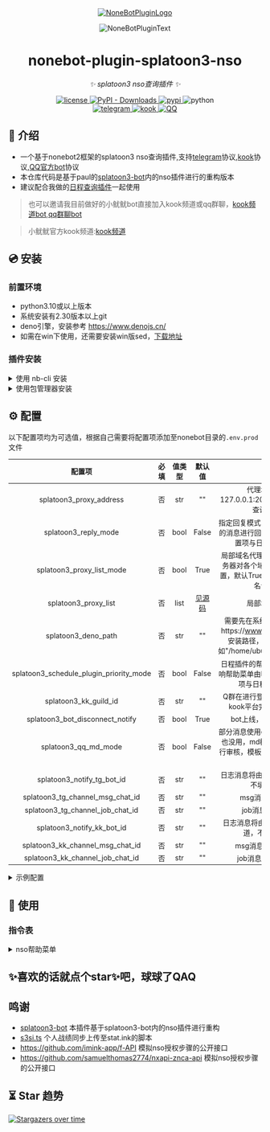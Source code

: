 <div align="center">
  <a href="https://v2.nonebot.dev/store"><img src="https://github.com/A-kirami/nonebot-plugin-template/blob/resources/nbp_logo.png" width="180" height="180" alt="NoneBotPluginLogo"></a>
  <br>
  <p><img src="https://github.com/A-kirami/nonebot-plugin-template/blob/resources/NoneBotPlugin.svg" width="240" alt="NoneBotPluginText"></p>
</div>

<div align="center">

# nonebot-plugin-splatoon3-nso

_✨ splatoon3 nso查询插件 ✨_

<p align="center">
<a href="./LICENSE">
    <img src="https://img.shields.io/github/license/Cypas/splatoon3-nso.svg" alt="license">
</a>
<a href="https://pypi.python.org/pypi/nonebot-plugin-splatoon3-nso">
  <img alt="PyPI - Downloads" src="https://img.shields.io/pypi/dm/nonebot-plugin-splatoon3-nso">
</a>
<a href="https://pypi.python.org/pypi/nonebot-plugin-splatoon3-nso">
    <img src="https://img.shields.io/pypi/v/nonebot-plugin-splatoon3-nso.svg" alt="pypi">
</a>
<img src="https://img.shields.io/badge/python-3.10+-blue.svg" alt="python">
<br />
<a href="https://github.com/nonebot/adapter-telegram">
<img src="https://img.shields.io/badge/telegram-Adapter-lightgrey?style=social&logo=telegram" alt="telegram">
</a>
<a href="https://github.com/Tian-que/nonebot-adapter-kaiheila">
<img src="https://img.shields.io/badge/kook-Adapter-lightgrey?style=social" alt="kook">
</a>
<a href="https://github.com/nonebot/adapter-qq">
<img src="https://img.shields.io/badge/QQ-Adapter-lightgrey?style=social" alt="QQ">
</a>
</p>

</div>


## 📖 介绍

- 一个基于nonebot2框架的splatoon3 nso查询插件,支持[telegram](https://github.com/nonebot/adapter-telegram)协议,[kook](https://github.com/Tian-que/nonebot-adapter-kaiheila)协议,[QQ官方bot](https://github.com/nonebot/adapter-qq)协议
- 本仓库代码是基于paul的[splatoon3-bot](https://github.com/paul-sama/splatoon3-bot)内的nso插件进行的重构版本
- 建议配合我做的[日程查询插件](https://github.com/Cypas/splatoon3-schedule)一起使用

> 也可以邀请我目前做好的小鱿鱿bot直接加入kook频道或qq群聊，[kook频道bot](https://www.kookapp.cn/app/oauth2/authorize?id=22230&permissions=4096&client_id=4Kn4ukf1To48rax8&redirect_uri=&scope=bot),[qq群聊bot](https://qun.qq.com/qunpro/robot/qunshare?robot_appid=102083290&robot_uin=3889005657)

> 小鱿鱿官方kook频道:[kook频道](https://kook.top/mkjIOn)

## 💿 安装

### 前置环境

- python3.10或以上版本
- 系统安装有2.30版本以上git
- deno引擎，安装参考 https://www.denojs.cn/
- 如需在win下使用，还需要安装win版sed，[下载地址](https://sourceforge.net/projects/gnuwin32/files/sed/)

### 插件安装

<details>
<summary>使用 nb-cli 安装</summary>
在 nonebot2 项目的根目录下打开命令行, 输入以下指令即可安装

    nb plugin install nonebot-plugin-splatoon3-nso

</details>


<details>
<summary>使用包管理器安装</summary>
在 nonebot2 项目的插件目录下, 打开命令行, 根据你使用的包管理器, 输入相应的安装命令
<details>
<summary>pdm</summary>

    pdm add nonebot-plugin-splatoon3-nso
</details>

<details>
<summary>poetry</summary>

    poetry add nonebot-plugin-splatoon3-nso
</details>


</details>


## ⚙️ 配置

以下配置项均为可选值，根据自己需要将配置项添加至nonebot目录的`.env.prod`文件

|                   配置项                   | 必填 | 值类型  |                                                   默认值                                                    |                                            说明                                            |
|:---------------------------------------:|:--:|:----:|:--------------------------------------------------------------------------------------------------------:|:----------------------------------------------------------------------------------------:|
|         splatoon3_proxy_address         | 否  | str  |                                                    ""                                                    |                         代理地址，格式为 127.0.0.1:20171(该配置项与日程查询插件公用)                          |
|          splatoon3_reply_mode           | 否  | bool |                                                  False                                                   |                     指定回复模式，开启后将通过触发词的消息进行回复，默认为False(该配置项与日程查询插件公用)                      |
|        splatoon3_proxy_list_mode        | 否  | bool |                                                   True                                                   |                局部域名代理模式,具体依据自己服务器对各个域名的访问情况进行设置，默认True，False情况为全部域名请求走代理                 |
|          splatoon3_proxy_list           | 否  | list | [见源码](https://github.com/Cypas/splatoon3-nso/blob/master/nonebot_plugin_splatoon3_nso/config.py#L14-L23) |                                         局部域名代理列表                                         |
|           splatoon3_deno_path           | 否  | str  |                                                    ""                                                    | 需要先在系统下安装deno，参考https://www.denojs.cn/ 此处填写安装路径，具体到deno文件，如"/home/ubuntu/.deno/bin/deno" |
| splatoon3_schedule_plugin_priority_mode | 否  | bool |                                                  False                                                   |                       日程插件的帮助菜单优先模式(会影响帮助菜单由哪个插件提供，该配置项与日程查询插件公用)                        |
|          splatoon3_kk_guild_id          | 否  | str  |                                                    ""                                                    |                             Q群在进行登录时，将用户引导至kook平台完成登录的服务器id                              |
|     splatoon3_bot_disconnect_notify     | 否  | bool |                                                   True                                                   |                                      bot上线，掉线时通知到频道                                      |
|          splatoon3_qq_md_mode           | 否  | bool |                                                  False                                                   |                  部分消息使用qq平台md卡片,开启了也没用，md模版需要在qqbot端进行审核，模板id目前在代码里是写死的                  |
|       splatoon3_notify_tg_bot_id        | 否  | str  |                                                    ""                                                    |                                日志消息将由该bot发送至tg频道，不填就不会发送                                 |
|    splatoon3_tg_channel_msg_chat_id     | 否  | str  |                                                    ""                                                    |                                       msg消息的tg通知频道                                       |
|    splatoon3_tg_channel_job_chat_id     | 否  | str  |                                                    ""                                                    |                                       job消息的tg通知频道                                       |
|       splatoon3_notify_kk_bot_id        | 否  | str  |                                                    ""                                                    |                               日志消息将由该bot发送至kook频道，不填就不会发送                                |
|    splatoon3_kk_channel_msg_chat_id     | 否  | str  |                                                    ""                                                    |                                      msg消息的kook通知频道                                      |
|    splatoon3_kk_channel_job_chat_id     | 否  | str  |                                                    ""                                                    |                                      job消息的kook通知频道                                      |
<details>
<summary>示例配置</summary>
  
```env
# splatoon3示例配置
splatoon3_proxy_address = "" #代理地址
splatoon3_reply_mode = False #指定回复模式
splatoon3_proxy_list_mode = True #局部域名代理模式,具体依据自己服务器对各个域名的访问情况进行设置，默认True，False情况为全部域名请求走代理
splatoon3_proxy_list = ["accounts.nintendo.com", "api.accounts.nintendo.com", "api-lp1.znc.srv.nintendo.net"] #局部域名代理列表
splatoon3_deno_path = "" #需要先在系统下安装deno，参考https://www.denojs.cn/ 此处填写安装路径，具体到deno文件，如"/home/ubuntu/.deno/bin/deno"
splatoon3_schedule_plugin_priority_mode = False #日程插件的帮助菜单优先模式(会影响帮助菜单由哪个插件提供，该配置项与日程查询插件公用)
splatoon3_kk_guild_id = "" #Q群在进行登录时，将用户引导至kook平台完成登录的服务器id
splatoon3_bot_disconnect_notify = True #bot上线，掉线时通知到频道
splatoon3_qq_md_mode = False #部分消息使用qq平台md卡片,开启了也没用，md模版需要在qqbot端进行审核，模板id目前在代码里是写死的
# 日志消息将由该bot发送至tg频道
splatoon3_notify_tg_bot_id = ""
splatoon3_tg_channel_msg_chat_id = ""
splatoon3_tg_channel_job_chat_id = ""
# 日志消息将由该bot发送至kook频道
splatoon3_notify_kk_bot_id = ""
splatoon3_kk_channel_msg_chat_id = ""
splatoon3_kk_channel_job_chat_id = ""
```

</details>

## 🎉 使用
### 指令表
<details>
<summary>nso帮助菜单</summary>

![help.png](images/help.png)

</details>

## ✨喜欢的话就点个star✨吧，球球了QAQ

## 鸣谢

- [splatoon3-bot](https://github.com/paul-sama/splatoon3-bot) 本插件基于splatoon3-bot内的nso插件进行重构
- [s3si.ts](https://github.com/spacemeowx2/s3si.ts) 个人战绩同步上传至stat.ink的脚本
- https://github.com/imink-app/f-API 模拟nso授权步骤的公开接口
- https://github.com/samuelthomas2774/nxapi-znca-api 模拟nso授权步骤的公开接口

## ⏳ Star 趋势

[![Stargazers over time](https://starchart.cc/Cypas/splatoon3-nso.svg)](https://starchart.cc/Cypas/splatoon3-nso)
